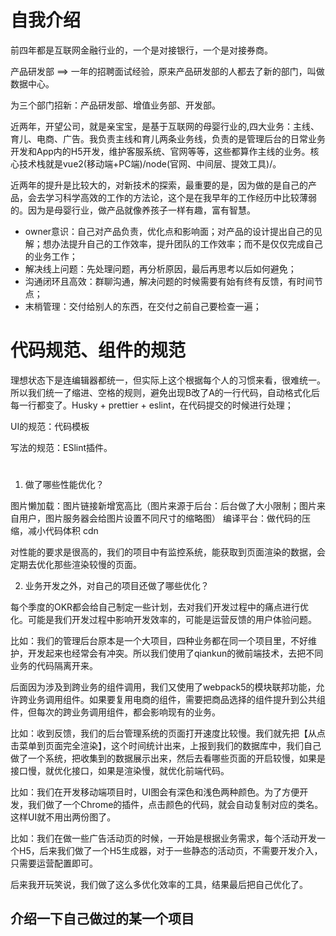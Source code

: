 # 自我介绍

前四年都是互联网金融行业的，一个是对接银行，一个是对接券商。

产品研发部 ==> 一年的招聘面试经验，原来产品研发部的人都去了新的部门，叫做数据中心。

为三个部门招新：产品研发部、增值业务部、开发部。

近两年，开望公司，就是亲宝宝，是基于互联网的母婴行业的,四大业务：主线、育儿、电商、广告。我负责主线和育儿两条业务线，负责的是管理后台的日常业务开发和App内的H5开发，维护客服系统、官网等等，这些都算作主线的业务。核心技术栈就是vue2(移动端+PC端)/node(官网、中间层、提效工具)/。

近两年的提升是比较大的，对新技术的探索，最重要的是，因为做的是自己的产品，会去学习科学高效的工作的方法论，这个是在我早年的工作经历中比较薄弱的。因为是母婴行业，做产品就像养孩子一样有趣，富有智慧。

- owner意识：自己对产品负责，优化点和影响面；对产品的设计提出自己的见解；想办法提升自己的工作效率，提升团队的工作效率；而不是仅仅完成自己的业务工作；
- 解决线上问题：先处理问题，再分析原因，最后再思考以后如何避免；
- 沟通闭环且高效：群聊沟通，解决问题的时候需要有始有终有反馈，有时间节点；
- 末梢管理：交付给别人的东西，在交付之前自己要检查一遍；

# 代码规范、组件的规范

理想状态下是连编辑器都统一，但实际上这个根据每个人的习惯来看，很难统一。所以我们统一了缩进、空格的规则，避免出现B改了A的一行代码，自动格式化后每一行都变了。Husky + prettier + eslint，在代码提交的时候进行处理；

UI的规范：代码模板

写法的规范：ESlint插件。

# 
1. 做了哪些性能优化？

图片懒加载：图片链接新增宽高比（图片来源于后台：后台做了大小限制；图片来自用户，图片服务器会给图片设置不同尺寸的缩略图）
编译平台：做代码的压缩，减小代码体积
cdn

对性能的要求是很高的，我们的项目中有监控系统，能获取到页面渲染的数据，会定期去优化那些渲染较慢的页面。

2. 业务开发之外，对自己的项目还做了哪些优化？

每个季度的OKR都会给自己制定一些计划，去对我们开发过程中的痛点进行优化。可能是我们开发过程中影响开发效率的，可能是运营反馈的用户体验问题。

比如：我们的管理后台原本是一个大项目，四种业务都在同一个项目里，不好维护，开发起来也经常会有冲突。所以我们使用了qiankun的微前端技术，去把不同业务的代码隔离开来。

后面因为涉及到跨业务的组件调用，我们又使用了webpack5的模块联邦功能，允许跨业务调用组件。如果要复用电商的组件，需要把商品选择的组件提升到公共组件，但每次的跨业务调用组件，都会影响现有的业务。

比如：收到反馈，我们的后台管理系统的页面打开速度比较慢。我们就先把【从点击菜单到页面完全渲染】，这个时间统计出来，上报到我们的数据库中，我们自己做了一个系统，把收集到的数据展示出来，然后去看哪些页面的开启较慢，如果是接口慢，就优化接口，如果是渲染慢，就优化前端代码。

比如：我们在开发移动端项目时，UI图会有深色和浅色两种颜色。为了方便开发，我们做了一个Chrome的插件，点击颜色的代码，就会自动复制对应的类名。这样UI就不用出两份图了。

比如：我们在做一些广告活动页的时候，一开始是根据业务需求，每个活动开发一个H5，后来我们做了一个H5生成器，对于一些静态的活动页，不需要开发介入，只需要运营配置即可。

后来我开玩笑说，我们做了这么多优化效率的工具，结果最后把自己优化了。

## 介绍一下自己做过的某一个项目


